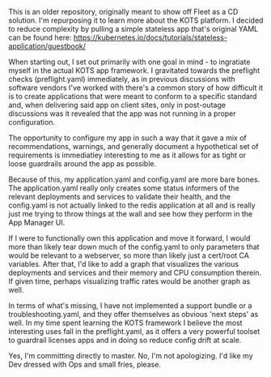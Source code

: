 This is an older repository, originally meant to show off Fleet as a CD solution. I'm repurposing it to learn more about the KOTS platform. I decided to reduce complexity by pulling a simple stateless app that's original YAML can be found here: https://kubernetes.io/docs/tutorials/stateless-application/guestbook/

When starting out, I set out primarily with one goal in mind - to ingratiate myself in the actual KOTS app framework. I gravitated towards the preflight checks (preflight.yaml) immediately, as in previous discussions with software vendors I've worked with there's a common story of how difficult it is to create applications that were meant to conform to a specific standard and, when delivering said app on client sites, only in post-outage discussions was it revealed that the app was not running in a proper configuration.

The opportunity to configure my app in such a way that it gave a mix of recommendations, warnings, and generally document a hypothetical set of requirements is immediatley interesting to me as it allows for as tight or loose guardrails around the app as possible.

Because of this, my application.yaml and config.yaml are more bare bones. The application.yaml really only creates some status informers of the relevant deployments and services to validate their health, and the config.yaml is not actually linked to the redis application at all and is really just me trying to throw things at the wall and see how they perform in the App Manager UI.

If I were to functionally own this application and move it forward, I would more than likely tear down much of the config.yaml to only parameters that would be relevant to a webserver, so more than likely just a cert/root CA variables. After that, I'd like to add a graph that visualizes the various deployments and services and their memory and CPU consumption therein. If given time, perhaps visualizing traffic rates would be another graph as well.

In terms of what's missing, I have not implemented a support bundle or a troubleshooting.yaml, and they offer themselves as obvious 'next steps' as well. In my time spent learning the KOTS framework I believe the most interesting uses fall in the preflight.yaml, as it offers a very powerful toolset to guardrail licenses apps and in doing so reduce config drift at scale.

Yes, I'm committing directly to master. No, I'm not apologizing. I'd like my Dev dressed with Ops and small fries, please.